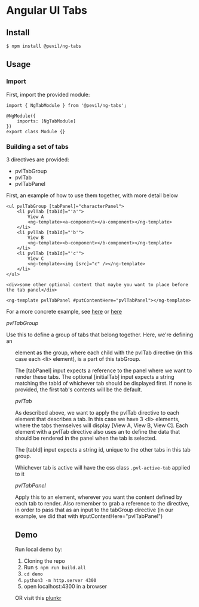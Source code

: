 # Angular UI Tabs

## Install

`$ npm install @pevil/ng-tabs`

## Usage

### Import

First, import the provided module:

```
import { NgTabModule } from '@pevil/ng-tabs';

@NgModule({
    imports: [NgTabModule]
})
export class Module {}
```

### Building a set of tabs

3 directives are provided:
* pvlTabGroup
* pvlTab
* pvlTabPanel

First, an example of how to use them together, with more detail below

```
<ul pvlTabGroup [tabPanel]="characterPanel">
    <li pvlTab [tabId]="'a'">
        View A
        <ng-template><a-component></a-component></ng-template>
    </li>
    <li pvlTab [tabId]="'b'">
        View B
        <ng-template><b-component></b-component></ng-template>
    </li>
    <li pvlTab [tabId]="'c'">
        View C
        <ng-template><img [src]="c" /></ng-template>
    </li>
</ul>

<div>some other optional content that maybe you want to place before the tab panel</div>

<ng-template pvlTabPanel #putContentHere="pvlTabPanel"></ng-template>
```

For a more concrete example, see [here](https://github.com/Pevil/ng-tabs/blob/master/demo/src/demo.component.ts) or [here](https://embed.plnkr.co/1uobXAT1HiGv8YTpz8KS)

*pvlTabGroup*

Use this to define a group of tabs that belong together. Here, we're defining an <ul> element as the group, where each
child with the pvlTab directive (in this case each \<li\> element), is a part of this tabGroup.

The [tabPanel] input expects a reference to the panel where we want to render these tabs.
The optional [initialTab] input expects a string matching the tabId of whichever tab should be displayed first. If none is provided, the first tab's contents will be the default.

*pvlTab*

As described above, we want to apply the pvlTab directive to each element that describes a tab. In this case we have 3 \<li\> elements, where the tabs themselves will display [View A, View B, View C]. Each element with a pvlTab directive also uses an <ng-template> to define the data that should be rendered in the panel when the tab is selected.

The [tabId] input expects a string id, unique to the other tabs in this tab group.

Whichever tab is active will have the css class `.pvl-active-tab` applied to it

*pvlTabPanel*

Apply this to an <ng-template> element, wherever you want the content defined by each tab to render. Also remember to grab a reference to the directive, in order to pass that as an input to the tabGroup directive (in our example, we did that with #putContentHere="pvlTabPanel")

## Demo
Run local demo by:
1. Cloning the repo
2. Run `$ npm run build.all`
3. `cd demo`
4. `python3 -m http.server 4300`
5. open localhost:4300 in a browser

OR
visit this [plunkr](https://embed.plnkr.co/1uobXAT1HiGv8YTpz8KS)
